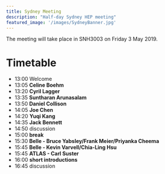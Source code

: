 ```yaml
---
title: Sydney Meeting
description: "Half-day Sydney HEP meeting"
featured_image: '/images/SydneyBanner.jpg'
---
```

The meeting will take place in SNH3003 on Friday 3 May 2019.

# Timetable

* 13:00 Welcome
* 13:05 **Celine Boehm**
* 13:20 **Cyril Lagger** 
* 13:35 **Suntharan Arunasalam** 
* 13:50 **Daniel Collison** 
* 14:05 **Joe Chen** 
* 14:20 **Yuqi Kang** 
* 14:35 **Jack Bennett** 
* 14:50 discussion
* 15:00 **break**
* 15:30 **Belle - Bruce Yabsley/Frank Meier/Priyanka Cheema** 
* 15:45 **Belle - Kevin Varvell/Chia-Ling Hsu** 
* 15:45 **ATLAS - Carl Suster**
* 16:00 **short introductions**  
* 16:45 discussion

